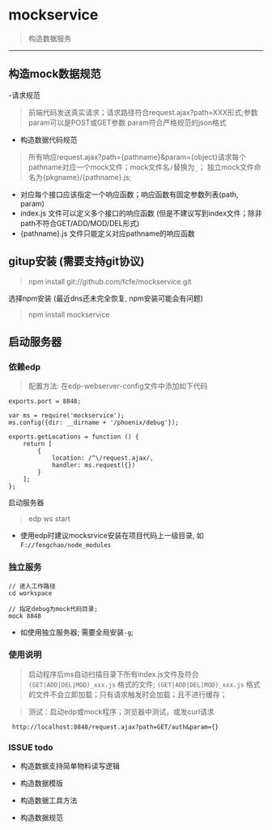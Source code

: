 mockservice
===========

> 构造数据服务

-----------------------

## 构造mock数据规范

-请求规范

> 前端代码发送真实请求；请求路径符合request.ajax?path=XXX形式;参数param可以是POST或GET参数
param符合严格规范的json格式

- 构造数据代码规范

> 所有响应request.ajax?path={pathname}&param={object}请求每个pathname对应一个mock文件；mock文件名`/`替换为`_`；
独立mock文件命名为{pkgname}/{pathname}.js;

- 对应每个接口应该指定一个响应函数；响应函数有固定参数列表(path, param)
- index.js 文件可以定义多个接口的响应函数 (但是不建议写到index文件；除非path不符合GET/ADD/MOD/DEL形式)
- {pathname}.js 文件只能定义对应pathname的响应函数

## gitup安装 (需要支持git协议)

> npm install git://github.com/fcfe/mockservice.git

选择npm安装 (最近dns还未完全恢复, npm安装可能会有问题)

> npm install mockservice



## 启动服务器

### 依赖edp
> 配置方法: 在edp-webserver-config文件中添加如下代码

    exports.port = 8848;

    var ms = require('mockservice');
    ms.config({dir: __dirname + '/phoenix/debug'});

    exports.getLocations = function () {
        return [
            {
                location: /^\/request.ajax/, 
                handler: ms.request({})
            }
        ];
    };

启动服务器

> edp ws start

- 使用edp时建议mocksrvice安装在项目代码上一级目录, 如`F://fengchao/node_modules`

### 独立服务

    // 进入工作路径
    cd workspace

    // 指定debug为mock代码目录;
    mock 8848

- 如使用独立服务器; 需要全局安装`-g`; 

### 使用说明

 > 启动程序后ms自动扫描目录下所有index.js文件及符合`(GET|ADD|DEL|MOD)_xxx.js` 格式的文件;
 > `(GET|ADD|DEL|MOD)_xxx.js` 格式的文件不会立即加载；只有请求触发时会加载；且不进行缓存；
 
 > 测试：启动edp或mock程序；浏览器中测试，或发curl请求
 
     http://localhost:8848/request.ajax?path=GET/auth&param={}
     

### ISSUE todo

- 构造数据支持简单物料读写逻辑

- 构造数据模版

- 构造数据工具方法

- 构造数据规范
